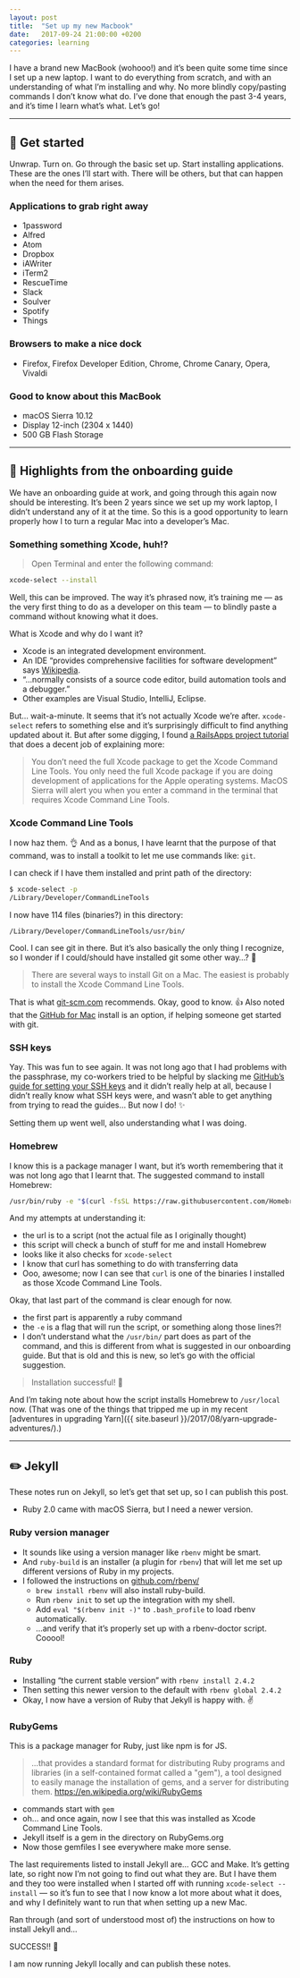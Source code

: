 ```yaml
---
layout: post
title:  "Set up my new Macbook"
date:   2017-09-24 21:00:00 +0200
categories: learning
---
```


I have a brand new MacBook (wohooo!) and it’s been quite some time since I set up a new laptop. I want to do everything from scratch, and with an understanding of what I’m installing and why. No more blindly copy/pasting commands I don’t know what do. I’ve done that enough the past 3-4 years, and it’s time I learn what’s what. Let’s go!

---

## 🌱 Get started
Unwrap. Turn on. Go through the basic set up. Start installing applications. These are the ones I’ll start with. There will be others, but that can happen when the need for them arises.

### Applications to grab right away
* 1password
* Alfred
* Atom
* Dropbox
* iAWriter
* iTerm2
* RescueTime
* Slack
* Soulver
* Spotify
* Things

### Browsers to make a nice dock
* Firefox, Firefox Developer Edition, Chrome, Chrome Canary, Opera, Vivaldi

### Good to know about this MacBook
* macOS Sierra 10.12
* Display 12-inch (2304 x 1440)
* 500 GB Flash Storage

---

## 🔨 Highlights from the onboarding guide
We have an onboarding guide at work, and going through this again now should be interesting. It’s been 2 years since we set up my work laptop, I didn’t understand any of it at the time. So this is a good opportunity to learn properly how I to turn a regular Mac into a developer’s Mac.

### Something something Xcode, huh!?

> Open Terminal and enter the following command:

```bash
xcode-select --install
```

Well, this can be improved. The way it’s phrased now, it’s training me — as the very first thing to do as a developer on this team — to blindly paste a command without knowing what it does.

What is Xcode and why do I want it?

* Xcode is an integrated development environment.
* An IDE “provides comprehensive facilities for software development” says [Wikipedia](https://en.wikipedia.org/wiki/Integrated_development_environment).
* “…normally consists of a source code editor, build automation tools and a debugger.”
* Other examples are Visual Studio, IntelliJ, Eclipse.

But… wait-a-minute. It seems that it’s not actually Xcode we’re after. `xcode-select` refers to something else and it’s surprisingly difficult to find anything updated about it. But after some digging, I found [a RailsApps project tutorial](http://railsapps.github.io/xcode-command-line-tools.html) that does a decent job of explaining more:

> You don’t need the full Xcode package to get the Xcode Command Line Tools. You only need the full Xcode package if you are doing development of applications for the Apple operating systems.
> MacOS Sierra will alert you when you enter a command in the terminal that requires Xcode Command Line Tools.

### Xcode Command Line Tools

I now haz them. 👌 And as a bonus, I have learnt that the purpose of that command, was to install a toolkit to let me use commands like: `git`.

I can check if I have them installed and print path of the directory:

```bash
$ xcode-select -p
/Library/Developer/CommandLineTools
```

I now have 114 files (binaries?) in this directory:

`/Library/Developer/CommandLineTools/usr/bin/`

Cool. I can see git in there. But it’s also basically the only thing I recognize, so I wonder if I could/should have installed git some other way…? 🤔

> There are several ways to install Git on a Mac. The easiest is probably to install the Xcode Command Line Tools.

That is what [git-scm.com](https://git-scm.com/book/id/v2/Getting-Started-Installing-Git) recommends. Okay, good to know. 👍 Also noted that the [GitHub for Mac](https://desktop.github.com/) install is an option, if helping someone get started with git.

### SSH keys

Yay. This was fun to see again. It was not long ago that I had problems with the passphrase, my co-workers tried to be helpful by slacking me [GitHub’s guide for setting your SSH keys](https://help.github.com/articles/connecting-to-github-with-ssh/) and it didn’t really help at all, because I didn’t really know what SSH keys were, and wasn’t able to get anything from trying to read the guides… But now I do! ✨

Setting them up went well, also understanding what I was doing.

### Homebrew

I know this is a package manager I want, but it’s worth remembering that it
was not long ago that I learnt that. The suggested command to install Homebrew:

```bash
/usr/bin/ruby -e "$(curl -fsSL https://raw.githubusercontent.com/Homebrew/install/master/install)"`
```

And my attempts at understanding it:

* the url is to a script (not the actual file as I originally thought)
* this script will check a bunch of stuff for me and install Homebrew
* looks like it also checks for `xcode-select`
* I know that curl has something to do with transferring data
* Ooo, awesome; now I can see that `curl` is one of the binaries I installed as those Xcode Command Line Tools.

Okay, that last part of the command is clear enough for now.

* the first part is apparently a ruby command
* the `-e` is a flag that will run the script, or something along those lines?!
* I don’t understand what the `/usr/bin/` part does as part of the command, and this is different from what is suggested in our onboarding guide. But that is old and this is new, so let’s go with the official suggestion.

> Installation successful! 🎉

And I’m taking note about how the script installs Homebrew to `/usr/local` now. (That was one of the things that tripped me up in my recent [adventures in upgrading Yarn]({{ site.baseurl }}/2017/08/yarn-upgrade-adventures/).)

---

## ✏️ Jekyll

These notes run on Jekyll, so let’s get that set up, so I can publish this post.

* Ruby 2.0 came with macOS Sierra, but I need a newer version.

### Ruby version manager
* It sounds like using a version manager like `rbenv` might be smart.
* And `ruby-build` is an installer (a plugin for `rbenv`) that will let me set up different versions of Ruby in my projects.
* I followed the instructions on [github.com/rbenv/](https://github.com/rbenv/rbenv#homebrew-on-macos)
  * `brew install rbenv` will also install ruby-build.
  * Run `rbenv init` to set up the integration with my shell.
  * Add `eval "$(rbenv init -)"` to `.bash_profile` to load rbenv automatically.
  * …and verify that it’s properly set up with a rbenv-doctor script. Cooool!

### Ruby

* Installing “the current stable version” with `rbenv install 2.4.2`
* Then setting this newer version to the default with `rbenv global 2.4.2`
* Okay, I now have a version of Ruby that Jekyll is happy with. ✌️

### RubyGems

This is a package manager for Ruby, just like npm is for JS.

> …that provides a standard format for distributing Ruby programs and libraries (in a self-contained format called a "gem"), a tool designed to easily manage the installation of gems, and a server for distributing them.
https://en.wikipedia.org/wiki/RubyGems

* commands start with `gem`
* oh… and once again, now I see that this was installed as Xcode Command Line Tools.
* Jekyll itself is a gem in the directory on RubyGems.org
* Now those gemfiles I see everywhere make more sense.

The last requirements listed to install Jekyll are… GCC and Make. It’s getting late, so right now I’m not going to find out what they are. But I have them and they too were installed when I started off with running
`xcode-select --install` — so it’s fun to see that I now know a lot more about what it does, and why I definitely want to run that when setting up a new Mac.

Ran through (and sort of understood most of) the instructions on how to install Jekyll and…

SUCCESS!! 👊

I am now running Jekyll locally and can publish these notes.
